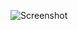 ![Screenshot](https://raw.githubusercontent.com/Cryakl/Ultimate-RAT-Collection/refs/heads/main/TroianosRat/Screenshot.png)
